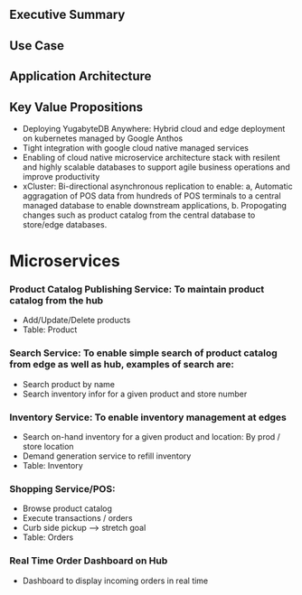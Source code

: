 ## Executive Summary
## Use Case
## Application Architecture
## Key Value Propositions
 - Deploying YugabyteDB Anywhere: Hybrid cloud and edge deployment on kubernetes managed by Google Anthos
 - Tight integration with google cloud native managed services
 - Enabling of cloud native microservice architecture stack with resilent and highly scalable databases to 
   support agile business operations and improve productivity
 - xCluster: Bi-directional asynchronous replication to enable:  a, Automatic aggragation of POS data from hundreds of POS terminals to a 
   central managed database to enable downstream applications, b. Propogating changes such as product catalog from the central 
   database to store/edge databases.

# Microservices

### Product Catalog Publishing Service: To maintain product catalog from the hub
  - Add/Update/Delete products
  - Table: Product
  
### Search Service: To enable simple search of product catalog from edge as well as hub, examples of search are:
  - Search product by name
  - Search inventory infor for a given product and store number
  
### Inventory Service: To enable inventory management at edges
  - Search on-hand inventory for a given product and location: By prod / store location
  - Demand generation service to refill inventory
  - Table: Inventory

### Shopping Service/POS:
  - Browse product catalog
  - Execute transactions / orders  
  - Curb side pickup --> stretch goal
  - Table: Orders

### Real Time Order Dashboard on Hub
  - Dashboard to display incoming orders in real time
 
